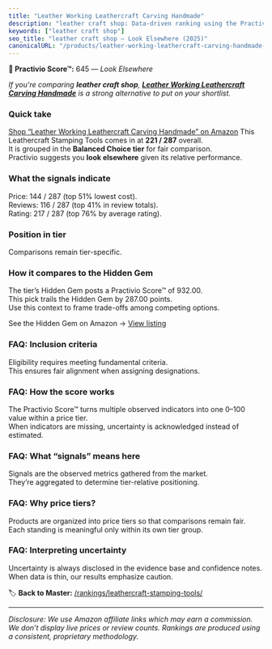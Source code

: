 ```yaml
---
title: "Leather Working Leathercraft Carving Handmade"
description: "leather craft shop: Data-driven ranking using the Practivio Score™. Positioned by quality, value, demand, findability, momentum."
keywords: ["leather craft shop"]
seo_title: "leather craft shop — Look Elsewhere (2025)"
canonicalURL: "/products/leather-working-leathercraft-carving-handmade-B07GGQK3J3/"
---
```


**🚫 Practivio Score™:** 645 — _Look Elsewhere_


*If you're comparing **leather craft shop**, **[Leather Working Leathercraft Carving Handmade](https://www.amazon.com/dp/B07GGQK3J3?tag=practivio-20)** is a strong alternative to put on your shortlist.*
### Quick take
[Shop “Leather Working Leathercraft Carving Handmade” on Amazon](https://www.amazon.com/dp/B07GGQK3J3?tag=practivio-20)
This Leathercraft Stamping Tools comes in at **221 / 287** overall.  
It is grouped in the **Balanced Choice tier** for fair comparison.  
Practivio suggests you **look elsewhere** given its relative performance.

### What the signals indicate
Price: 144 / 287 (top 51% lowest cost).  
Reviews: 116 / 287 (top 41% in review totals).  
Rating: 217 / 287 (top 76% by average rating).  

### Position in tier
Comparisons remain tier-specific.

### How it compares to the Hidden Gem
The tier’s Hidden Gem posts a Practivio Score™ of 932.00.  
This pick trails the Hidden Gem by 287.00 points.  
Use this context to frame trade-offs among competing options.  

See the Hidden Gem on Amazon → [View listing](https://www.amazon.com/dp/B09VBWYHQY?tag=practivio-20)

### FAQ: Inclusion criteria
Eligibility requires meeting fundamental criteria.  
This ensures fair alignment when assigning designations.

### FAQ: How the score works
The Practivio Score™ turns multiple observed indicators into one 0–100 value within a price tier.  
When indicators are missing, uncertainty is acknowledged instead of estimated.

### FAQ: What “signals” means here
Signals are the observed metrics gathered from the market.  
They’re aggregated to determine tier-relative positioning.

### FAQ: Why price tiers?
Products are organized into price tiers so that comparisons remain fair.  
Each standing is meaningful only within its own tier group.

### FAQ: Interpreting uncertainty
Uncertainty is always disclosed in the evidence base and confidence notes.  
When data is thin, our results emphasize caution.


🏷️ **Back to Master:** [/rankings/leathercraft-stamping-tools/](/rankings/leathercraft-stamping-tools/)

---
_Disclosure: We use Amazon affiliate links which may earn a commission. We don’t display live prices or review counts. Rankings are produced using a consistent, proprietary methodology._
